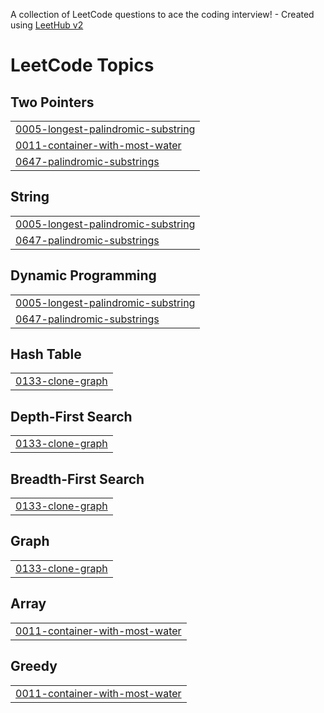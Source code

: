 A collection of LeetCode questions to ace the coding interview! - Created using [LeetHub v2](https://github.com/arunbhardwaj/LeetHub-2.0)
<!---LeetCode Topics Start-->
# LeetCode Topics
## Two Pointers
|  |
| ------- |
| [0005-longest-palindromic-substring](https://github.com/cabbagecongee/LeetCode/tree/master/0005-longest-palindromic-substring) |
| [0011-container-with-most-water](https://github.com/cabbagecongee/LeetCode/tree/master/0011-container-with-most-water) |
| [0647-palindromic-substrings](https://github.com/cabbagecongee/LeetCode/tree/master/0647-palindromic-substrings) |
## String
|  |
| ------- |
| [0005-longest-palindromic-substring](https://github.com/cabbagecongee/LeetCode/tree/master/0005-longest-palindromic-substring) |
| [0647-palindromic-substrings](https://github.com/cabbagecongee/LeetCode/tree/master/0647-palindromic-substrings) |
## Dynamic Programming
|  |
| ------- |
| [0005-longest-palindromic-substring](https://github.com/cabbagecongee/LeetCode/tree/master/0005-longest-palindromic-substring) |
| [0647-palindromic-substrings](https://github.com/cabbagecongee/LeetCode/tree/master/0647-palindromic-substrings) |
## Hash Table
|  |
| ------- |
| [0133-clone-graph](https://github.com/cabbagecongee/LeetCode/tree/master/0133-clone-graph) |
## Depth-First Search
|  |
| ------- |
| [0133-clone-graph](https://github.com/cabbagecongee/LeetCode/tree/master/0133-clone-graph) |
## Breadth-First Search
|  |
| ------- |
| [0133-clone-graph](https://github.com/cabbagecongee/LeetCode/tree/master/0133-clone-graph) |
## Graph
|  |
| ------- |
| [0133-clone-graph](https://github.com/cabbagecongee/LeetCode/tree/master/0133-clone-graph) |
## Array
|  |
| ------- |
| [0011-container-with-most-water](https://github.com/cabbagecongee/LeetCode/tree/master/0011-container-with-most-water) |
## Greedy
|  |
| ------- |
| [0011-container-with-most-water](https://github.com/cabbagecongee/LeetCode/tree/master/0011-container-with-most-water) |
<!---LeetCode Topics End-->